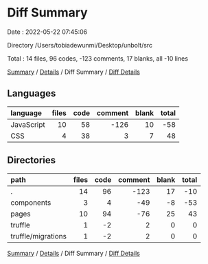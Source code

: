 # Diff Summary

Date : 2022-05-22 07:45:06

Directory /Users/tobiadewunmi/Desktop/unbolt/src

Total : 14 files,  96 codes, -123 comments, 17 blanks, all -10 lines

[Summary](results.md) / [Details](details.md) / Diff Summary / [Diff Details](diff-details.md)

## Languages
| language | files | code | comment | blank | total |
| :--- | ---: | ---: | ---: | ---: | ---: |
| JavaScript | 10 | 58 | -126 | 10 | -58 |
| CSS | 4 | 38 | 3 | 7 | 48 |

## Directories
| path | files | code | comment | blank | total |
| :--- | ---: | ---: | ---: | ---: | ---: |
| . | 14 | 96 | -123 | 17 | -10 |
| components | 3 | 4 | -49 | -8 | -53 |
| pages | 10 | 94 | -76 | 25 | 43 |
| truffle | 1 | -2 | 2 | 0 | 0 |
| truffle/migrations | 1 | -2 | 2 | 0 | 0 |

[Summary](results.md) / [Details](details.md) / Diff Summary / [Diff Details](diff-details.md)